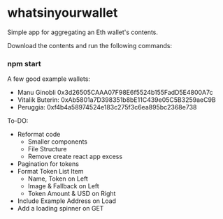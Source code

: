 # whatsinyourwallet

Simple app for aggregating an Eth wallet's contents.

Download the contents and run the following commands:
### npm start

A few good example wallets:
- Manu Ginobli  0x3d26505CAAA07F98E6f5524b155FadD5E4800A7c
- Vitalik Buterin: 0xAb5801a7D398351b8bE11C439e05C5B3259aeC9B
- Peruggia: 0xf4b4a58974524e183c275f3c6ea895bc2368e738

To-DO:
- Reformat code
  - Smaller components
  - File Structure
  - Remove create react app excess
- Pagination for tokens
- Format Token List Item
  - Name, Token on Left
  - Image & Fallback on Left
  - Token Amount & USD on Right
 - Include Example Address on Load
 - Add a loading spinner on GET
